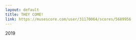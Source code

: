 ```yaml
---
layout: default
title: THEY COME!
link: https://musescore.com/user/31170064/scores/5689956
---
```

2019